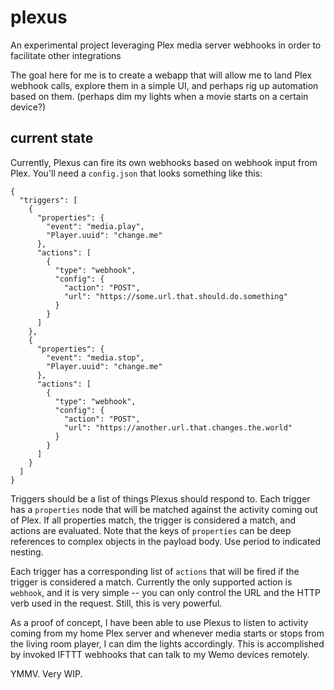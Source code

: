 # plexus
An experimental project leveraging Plex media server webhooks in order to facilitate other integrations

The goal here for me is to create a webapp that will allow me to land Plex webhook calls, explore them in a simple UI, and perhaps rig up automation based on them. (perhaps dim my lights when a movie starts on a certain device?)

## current state

Currently, Plexus can fire its own webhooks based on webhook input from Plex.  You'll need a `config.json` that looks something like this:

```
{
  "triggers": [
    {
      "properties": {
        "event": "media.play",
        "Player.uuid": "change.me"
      },
      "actions": [
        {
          "type": "webhook",
          "config": {
            "action": "POST",
            "url": "https://some.url.that.should.do.something"
          }
        }
      ]
    },
    {
      "properties": {
        "event": "media.stop",
        "Player.uuid": "change.me"
      },
      "actions": [
        {
          "type": "webhook",
          "config": {
            "action": "POST",
            "url": "https://another.url.that.changes.the.world"
          }
        }
      ]
    }
  ]
}
```

Triggers should be a list of things Plexus should respond to.  Each trigger has a `properties` node that will be matched against the activity coming out of Plex.  If all properties match, the trigger is considered a match, and actions are evaluated.  Note that the keys of `properties` can be deep references to complex objects in the payload body.  Use period to indicated nesting.

Each trigger has a corresponding list of `actions` that will be fired if the trigger is considered a match.  Currently the only supported action is `webhook`, and it is very simple -- you can only control the URL and the HTTP verb used in the request.  Still, this is very powerful.

As a proof of concept, I have been able to use Plexus to listen to activity coming from my home Plex server and whenever media starts or stops from the living room player, I can dim the lights accordingly.  This is accomplished by invoked IFTTT webhooks that can talk to my Wemo devices remotely.

YMMV.  Very WIP.